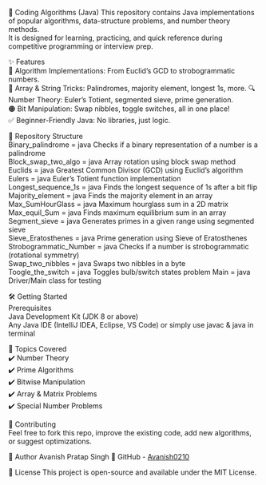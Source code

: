 📘 Coding Algorithms (Java)
This repository contains Java implementations of popular algorithms, data-structure problems, and number theory methods.  
It is designed for learning, practicing, and quick reference during competitive programming or interview prep.  


✨ Features  
🎯 Algorithm Implementations: From Euclid’s GCD to strobogrammatic numbers.  
🔢 Array & String Tricks: Palindromes, majority element, longest 1s, more.
🔍 Number Theory: Euler’s Totient, segmented sieve, prime generation.  
🟠 Bit Manipulation: Swap nibbles, toggle switches, all in one place!  
✅ Beginner-Friendly Java: No libraries, just logic.   

📂 Repository Structure  
Binary_palindrome = java	Checks if a binary representation of a number is a palindrome  
Block_swap_two_algo = java	Array rotation using block swap method  
Euclids = java	Greatest Common Divisor (GCD) using Euclid’s algorithm  
Eulers = java	Euler’s Totient function implementation  
Longest_sequence_1s = java	Finds the longest sequence of 1s after a bit flip  
Majority_element = java	Finds the majority element in an array  
Max_SumHourGlass = java	Maximum hourglass sum in a 2D matrix  
Max_equil_Sum = java	Finds maximum equilibrium sum in an array  
Segment_sieve = java	Generates primes in a given range using segmented sieve  
Sieve_Eratosthenes = java	Prime generation using Sieve of Eratosthenes  
Strobogrammatic_Number = java	Checks if a number is strobogrammatic (rotational symmetry)  
Swap_two_nibbles = java	Swaps two nibbles in a byte  
Toogle_the_switch = java	Toggles bulb/switch states problem 
Main = java	Driver/Main class for testing  

🛠️ Getting Started  
Prerequisites  
Java Development Kit (JDK 8 or above)  
Any Java IDE (IntelliJ IDEA, Eclipse, VS Code) or simply use javac & java in terminal  


📖 Topics Covered  
✔️ Number Theory  
✔️ Prime Algorithms  
✔️ Bitwise Manipulation  
✔️ Array & Matrix Problems  
✔️ Special Number Problems  

🤝 Contributing  
Feel free to fork this repo, improve the existing code, add new algorithms, or suggest optimizations.

👤 Author
Avanish Pratap Singh
🔗 GitHub - [Avanish0210](https://github.com/Avanish0210)

📜 License
This project is open-source and available under the MIT License.

